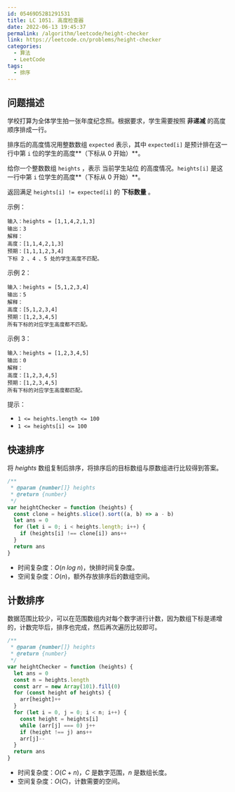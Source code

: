 ```yaml
---
id: 05469D52B1291531
title: LC 1051. 高度检查器
date: 2022-06-13 19:45:37
permalink: /algorithm/leetcode/height-checker
link: https://leetcode.cn/problems/height-checker
categories:
  - 算法
  - LeetCode
tags:
  - 排序
---
```


<Level :type='1'/>

## 问题描述

学校打算为全体学生拍一张年度纪念照。根据要求，学生需要按照 **非递减** 的高度顺序排成一行。

排序后的高度情况用整数数组 `expected` 表示，其中 `expected[i]` 是预计排在这一行中第 `i` 位的学生的高度**（下标从 0 开始）**。

给你一个整数数组 `heights` ，表示 当前学生站位 的高度情况。`heights[i]` 是这一行中第 `i` 位学生的高度**（下标从 0 开始）**。

返回满足 `heights[i] != expected[i]` 的 **下标数量** 。

示例：

```text
输入：heights = [1,1,4,2,1,3]
输出：3
解释：
高度：[1,1,4,2,1,3]
预期：[1,1,1,2,3,4]
下标 2 、4 、5 处的学生高度不匹配。
```

示例 2：

```text
输入：heights = [5,1,2,3,4]
输出：5
解释：
高度：[5,1,2,3,4]
预期：[1,2,3,4,5]
所有下标的对应学生高度都不匹配。
```

示例 3：

```text
输入：heights = [1,2,3,4,5]
输出：0
解释：
高度：[1,2,3,4,5]
预期：[1,2,3,4,5]
所有下标的对应学生高度都匹配。
```

提示：

- `1 <= heights.length <= 100`
- `1 <= heights[i] <= 100`

## 快速排序

将 $heights$ 数组复制后排序，将排序后的目标数组与原数组进行比较得到答案。

```javascript
/**
 * @param {number[]} heights
 * @return {number}
 */
var heightChecker = function (heights) {
  const clone = heights.slice().sort((a, b) => a - b)
  let ans = 0
  for (let i = 0; i < heights.length; i++) {
    if (heights[i] !== clone[i]) ans++
  }
  return ans
}
```

- 时间复杂度：$O(n\;log\;n)$，快排时间复杂度。
- 空间复杂度：$O(n)$，额外存放排序后的数组空间。

## 计数排序

数据范围比较少，可以在范围数组内对每个数字进行计数，因为数组下标是递增的，计数完毕后，排序也完成，然后再次遍历比较即可。

```javascript
/**
 * @param {number[]} heights
 * @return {number}
 */
var heightChecker = function (heights) {
  let ans = 0
  const n = heights.length
  const arr = new Array(101).fill(0)
  for (const height of heights) {
    arr[height]++
  }
  for (let i = 0, j = 0; i < n; i++) {
    const height = heights[i]
    while (arr[j] === 0) j++
    if (height !== j) ans++
    arr[j]--
  }
  return ans
}
```

- 时间复杂度：$O(C + n)$，$C$ 是数字范围，$n$ 是数组长度。
- 空间复杂度：$O(C)$，计数需要的空间。
